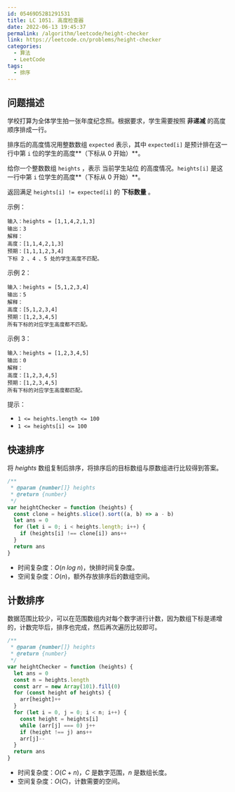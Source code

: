 ```yaml
---
id: 05469D52B1291531
title: LC 1051. 高度检查器
date: 2022-06-13 19:45:37
permalink: /algorithm/leetcode/height-checker
link: https://leetcode.cn/problems/height-checker
categories:
  - 算法
  - LeetCode
tags:
  - 排序
---
```


<Level :type='1'/>

## 问题描述

学校打算为全体学生拍一张年度纪念照。根据要求，学生需要按照 **非递减** 的高度顺序排成一行。

排序后的高度情况用整数数组 `expected` 表示，其中 `expected[i]` 是预计排在这一行中第 `i` 位的学生的高度**（下标从 0 开始）**。

给你一个整数数组 `heights` ，表示 当前学生站位 的高度情况。`heights[i]` 是这一行中第 `i` 位学生的高度**（下标从 0 开始）**。

返回满足 `heights[i] != expected[i]` 的 **下标数量** 。

示例：

```text
输入：heights = [1,1,4,2,1,3]
输出：3
解释：
高度：[1,1,4,2,1,3]
预期：[1,1,1,2,3,4]
下标 2 、4 、5 处的学生高度不匹配。
```

示例 2：

```text
输入：heights = [5,1,2,3,4]
输出：5
解释：
高度：[5,1,2,3,4]
预期：[1,2,3,4,5]
所有下标的对应学生高度都不匹配。
```

示例 3：

```text
输入：heights = [1,2,3,4,5]
输出：0
解释：
高度：[1,2,3,4,5]
预期：[1,2,3,4,5]
所有下标的对应学生高度都匹配。
```

提示：

- `1 <= heights.length <= 100`
- `1 <= heights[i] <= 100`

## 快速排序

将 $heights$ 数组复制后排序，将排序后的目标数组与原数组进行比较得到答案。

```javascript
/**
 * @param {number[]} heights
 * @return {number}
 */
var heightChecker = function (heights) {
  const clone = heights.slice().sort((a, b) => a - b)
  let ans = 0
  for (let i = 0; i < heights.length; i++) {
    if (heights[i] !== clone[i]) ans++
  }
  return ans
}
```

- 时间复杂度：$O(n\;log\;n)$，快排时间复杂度。
- 空间复杂度：$O(n)$，额外存放排序后的数组空间。

## 计数排序

数据范围比较少，可以在范围数组内对每个数字进行计数，因为数组下标是递增的，计数完毕后，排序也完成，然后再次遍历比较即可。

```javascript
/**
 * @param {number[]} heights
 * @return {number}
 */
var heightChecker = function (heights) {
  let ans = 0
  const n = heights.length
  const arr = new Array(101).fill(0)
  for (const height of heights) {
    arr[height]++
  }
  for (let i = 0, j = 0; i < n; i++) {
    const height = heights[i]
    while (arr[j] === 0) j++
    if (height !== j) ans++
    arr[j]--
  }
  return ans
}
```

- 时间复杂度：$O(C + n)$，$C$ 是数字范围，$n$ 是数组长度。
- 空间复杂度：$O(C)$，计数需要的空间。
